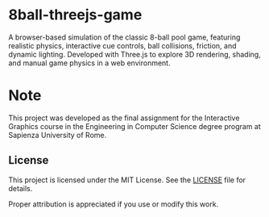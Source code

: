 # 8ball-threejs-game
A browser-based simulation of the classic 8-ball pool game, featuring realistic physics, interactive cue controls, ball collisions, friction, and dynamic lighting. Developed with Three.js to explore 3D rendering, shading, and manual game physics in a web environment.

# Note
This project was developed as the final assignment for the Interactive Graphics course in the Engineering in Computer Science degree program at Sapienza University of Rome.

## License

This project is licensed under the MIT License. See the [LICENSE](./LICENSE) file for details.

Proper attribution is appreciated if you use or modify this work.
